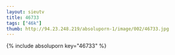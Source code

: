 ```yaml
--- 
layout: sieutv
title: 46733
tags: ["46k"]
thumb: http://94.23.248.219/absoluporn-1/image/002/46733.jpg
---
```

{% include absoluporn key="46733" %} 
